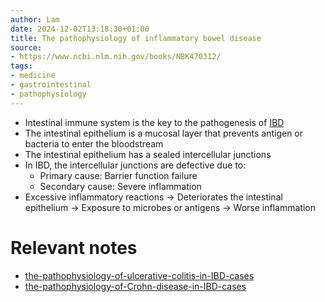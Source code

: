 ```yaml
---
author: Lam
date: 2024-12-02T13:18:30+01:00
title: The pathophysiology of inflammatory bowel disease
source:
- https://www.ncbi.nlm.nih.gov/books/NBK470312/
tags:
- medicine
- gastrointestinal
- pathophysiology
---
```


- Intestinal immune system is the key to the pathogenesis of [IBD](Resources/inflammatory-bowel-disease.md) 
- The intestinal epithelium is a mucosal layer that prevents antigen or bacteria to enter the bloodstream
- The intestinal epithelium has a sealed intercellular junctions
- In IBD, the intercellular junctions are defective due to:
  - Primary cause: Barrier function failure
  - Secondary cause: Severe inflammation
- Excessive inflammatory reactions $\to$ Deteriorates the intestinal epithelium $\to$ Exposure to microbes or antigens $\to$ Worse inflammation

# Relevant notes

- [the-pathophysiology-of-ulcerative-colitis-in-IBD-cases](Resources/the-pathophysiology-of-ulcerative-colitis-in-IBD-cases.md) 
- [the-pathophysiology-of-Crohn-disease-in-IBD-cases](Resources/the-pathophysiology-of-Crohn-disease-in-IBD-cases.md) 
